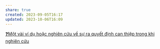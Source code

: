 ```yaml
---
share: true
created: 2023-09-05T16:17
updated: 2023-10-06T16:09
---
```

[❓Một vài ví dụ hoặc nghiên cứu về sự ra quyết định can thiệp trong khi nghiên cứu](./%E2%9D%93M%E1%BB%99t%20v%C3%A0i%20v%C3%AD%20d%E1%BB%A5%20ho%E1%BA%B7c%20nghi%C3%AAn%20c%E1%BB%A9u%20v%E1%BB%81%20s%E1%BB%B1%20ra%20quy%E1%BA%BFt%20%C4%91%E1%BB%8Bnh%20can%20thi%E1%BB%87p%20trong%20khi%20nghi%C3%AAn%20c%E1%BB%A9u.md)

